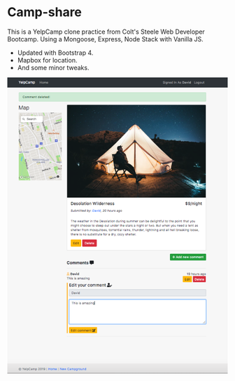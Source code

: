 # Camp-share

This is a YelpCamp clone practice from Colt's Steele Web Developer Bootcamp. Using a Mongoose, Express, Node Stack with Vanilla JS.

- Updated with Bootstrap 4.
- Mapbox for location.
- And some minor tweaks.

![Camp-share](/preview/Camp-share.png 'A YelpCamp clone practice')
